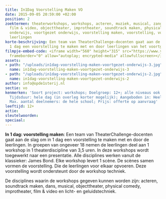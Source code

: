 ```yaml
---
title: In1Dag Voorstelling Maken VO
date: 2015-09-05 20:59:00 +02:00
position: 2
zoektermen: theaterworkshops, workshops, acteren, muziek, musical, zang, dans, slapstick,
  film & video, objecttheater, improtheater, soundtrack maken, physical comedy, middelbaar
  onderwijs, voortgezet onderwijs, voorstelling maken, voorstelling, voor en door
  leerlingen
korte-beschrijving: Een team van TheaterChallenge-docenten gaat aan de slag om in
  1 dag een voorstelling te maken met en door leerlingen van het voortgezet onderwijs.
filmpje-embed-code: <iframe width="560" height="315" src="https://www.youtube-nocookie.com/embed/JMcnTO0L-8g?list=PLsvf04q2JM9_4ThED5TYwfgl9YMLfs6jO&amp;rel=0&amp;controls=0&amp;showinfo=0"
  frameborder="0" allow="autoplay; encrypted-media" allowfullscreen></iframe>
assets:
- path: "/uploads/in1dag-voorstelling-maken-voortgezet-onderwijs-3.jpg"
  name: in1dag-voorstelling-maken-voortgezet-onderwijs-3
- path: "/uploads/in1dag-voorstelling-maken-voortgezet-onderwijs-2.jpg"
  name: in1dag-voorstelling-maken-voortgezet-onderwijs-2
author: info@opde1sterij.nl
sectie: vo
kenmerken: 'Soort project: workshops; Doelgroep: 12+; alle niveaus ook speciaal onderwijs;
  Tijdsduur: hele dag (in overleg korter mogelijk); Aangeboden in: Heel Nederland;
  Max. aantal deelnemers: de hele school; Prijs: offerte op aanvraag'
leeftijd: 12+
actie: 
sleutelwoorden: 
speciaal: 
---
```


**In 1 dag: voorstelling maken**: Een team van TheaterChallenge-docenten gaat aan de slag om in 1 dag een voorstelling te maken met en door de leerlingen. In groepen van ongeveer 18 nemen de leerlingen deel aan 1 workshop in 1 theaterdiscipline van 3,5  uren. In deze workshops wordt toegewerkt naar een presentatie. Alle disciplines werken vanuit de klassieker: James Bond. Elke workshop levert 1 scène. De scènes samen vormen de voorstelling. Die de leerlingen voor elkaar opvoeren. Deze voorstelling wordt ondersteunt door de workshop techniek.

De disciplines waarin de workshops gegeven kunnen worden zijn: acteren, soundtrack maken, dans, musical, objecttheater, physical comedy, improtheater, film & video en licht- en geluidstechniek.
